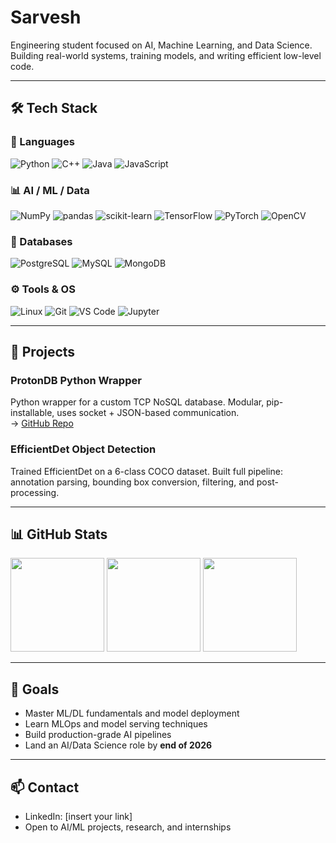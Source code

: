# Sarvesh

Engineering student focused on AI, Machine Learning, and Data Science.  
Building real-world systems, training models, and writing efficient low-level code.

---

## 🛠️ Tech Stack

### 🚀 Languages  
![Python](https://img.shields.io/badge/Python-3776AB?style=flat&logo=python&logoColor=white)
![C++](https://img.shields.io/badge/C++-00599C?style=flat&logo=c%2B%2B&logoColor=white)
![Java](https://img.shields.io/badge/Java-007396?style=flat&logo=java&logoColor=white)
![JavaScript](https://img.shields.io/badge/JavaScript-F7DF1E?style=flat&logo=javascript&logoColor=black)

### 📊 AI / ML / Data  
![NumPy](https://img.shields.io/badge/NumPy-013243?style=flat&logo=numpy&logoColor=white)
![pandas](https://img.shields.io/badge/pandas-150458?style=flat&logo=pandas&logoColor=white)
![scikit-learn](https://img.shields.io/badge/scikit--learn-F7931E?style=flat&logo=scikit-learn&logoColor=white)
![TensorFlow](https://img.shields.io/badge/TensorFlow-FF6F00?style=flat&logo=tensorflow&logoColor=white)
![PyTorch](https://img.shields.io/badge/PyTorch-EE4C2C?style=flat&logo=pytorch&logoColor=white)
![OpenCV](https://img.shields.io/badge/OpenCV-5C3EE8?style=flat&logo=opencv&logoColor=white)

### 🧱 Databases  
![PostgreSQL](https://img.shields.io/badge/PostgreSQL-4169E1?style=flat&logo=postgresql&logoColor=white)
![MySQL](https://img.shields.io/badge/MySQL-4479A1?style=flat&logo=mysql&logoColor=white)
![MongoDB](https://img.shields.io/badge/MongoDB-47A248?style=flat&logo=mongodb&logoColor=white)

### ⚙️ Tools & OS  
![Linux](https://img.shields.io/badge/Linux-FCC624?style=flat&logo=linux&logoColor=black)
![Git](https://img.shields.io/badge/Git-F05032?style=flat&logo=git&logoColor=white)
![VS Code](https://img.shields.io/badge/VS%20Code-007ACC?style=flat&logo=visual-studio-code&logoColor=white)
![Jupyter](https://img.shields.io/badge/Jupyter-F37626?style=flat&logo=jupyter&logoColor=white)

---

## 📂 Projects

### ProtonDB Python Wrapper  
Python wrapper for a custom TCP NoSQL database. Modular, pip-installable, uses socket + JSON-based communication.  
→ [GitHub Repo](https://github.com/sarveshsarvs/ProtonDB)

### EfficientDet Object Detection  
Trained EfficientDet on a 6-class COCO dataset. Built full pipeline: annotation parsing, bounding box conversion, filtering, and post-processing.

---

## 📊 GitHub Stats

<p align="left">
  <img src="https://github-readme-stats.vercel.app/api?username=sarveshsarvs&show_icons=true&theme=dark" height="150"/>
  <img src="https://github-readme-streak-stats.herokuapp.com?user=sarveshsarvs&theme=dark" height="150"/>
  <img src="https://github-readme-stats.vercel.app/api/top-langs/?username=sarveshsarvs&layout=compact&theme=dark" height="150"/>
</p>

---

## 🎯 Goals

- Master ML/DL fundamentals and model deployment  
- Learn MLOps and model serving techniques  
- Build production-grade AI pipelines  
- Land an AI/Data Science role by **end of 2026**

---

## 📫 Contact

- LinkedIn: [insert your link]  
- Open to AI/ML projects, research, and internships
